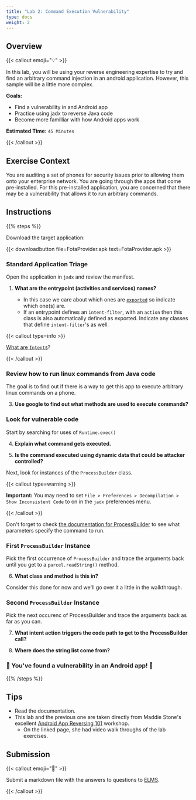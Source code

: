 ```yaml
---
title: "Lab 2: Command Execution Vulnerability"
type: docs
weight: 2
---
```


<!--
This lab guide is taken from Maddie Stone's excellent
[Android App Reversing 101](https://www.ragingrock.com/AndroidAppRE/)
workshop.
-->

## Overview

{{< callout emoji="💡" >}}

In this lab, you will be using your reverse engineering expertise to try and
find an arbitrary command injection in an android application. However, this
sample will be a little more complex.

**Goals:**

- Find a vulnerability in and Android app
- Practice using jadx to reverse Java code
- Become more familliar with how Android apps work

**Estimated Time:** `45 Minutes`

{{< /callout >}}

## Exercise Context

You are auditing a set of phones for security issues prior to allowing them onto
your enterprise network. You are going through the apps that come pre-installed.
For this pre-installed application, you are concerned that there may be a
vulnerability that allows it to run arbitrary commands.

## Instructions

{{% steps %}}

Download the target application:

{{< downloadbutton file=FotaProvider.apk text=FotaProvider.apk >}}

### Standard Application Triage

Open the application in `jadx` and review the manifest.

1. **What are the entrypoint (activities and services) names?**

   - In this case we care about which ones are
     [`exported`](https://developer.android.com/privacy-and-security/risks/android-exported)
     so indicate which one(s) are.
   - If an entrypoint defines an `intent-filter`, with an `action` then this
     class is also automatically defined as exported. Indicate any classes that
     define `intent-filter`'s as well.

{{< callout type=info >}}

[What are `Intent`s](https://developer.android.com/guide/components/intents-filters)?

{{< /callout >}}

### Review how to run linux commands from Java code

The goal is to find out if there is a way to get this app to execute arbitrary
linux commands on a phone.

3. **Use google to find out what methods are used to execute commands?**

### Look for vulnerable code

Start by searching for uses of `Runtime.exec()`

4. **Explain what command gets executed.**

5. **Is the command executed using dynamic data that could be attacker
   controlled?**

Next, look for instances of the `ProcessBuilder` class.

{{< callout type=warning >}}

**Important:** You may need to set
`File > Preferences > Decompilation > Show Inconsistent Code` to on in the
`jadx` preferences menu.

{{< /callout >}}

Don't forget to check
[the documentation for ProcessBuilder](https://developer.android.com/reference/java/lang/ProcessBuilder#ProcessBuilder(java.util.List%3Cjava.lang.String%3E))
to see what parameters specify the command to run.

### First `ProcessBuilder` Instance

Pick the first occurrence of `ProcessBuilder` and trace the arguments back until
you get to a `parcel.readString()` method.

6. **What class and method is this in?**

Consider this done for now and we'll go over it a little in the walkthrough.

### Second `ProcessBuilder` Instance

Pick the next occurenc of ProcessBuilder and trace the arguments back as far as
you can.

7. **What intent action triggers the code path to get to the ProcessBuilder
   call?**

8. **Where does the string list come from?**

### 🎉 You've found a vulnerability in an Android app! 🎉

{{% /steps %}}

## Tips

- Read the documentation.
- This lab and the previous one are taken directly from Maddie Stone's excellent
  [Android App Reversing 101](https://www.ragingrock.com/AndroidAppRE/)
  workshop.
  - On the linked page, she had video walk throughs of the lab exercises.

## Submission

{{< callout emoji="📝" >}}

Submit a markdown file with the answers to questions to
[ELMS](https://umd.instructure.com/courses/1374508/assignments).

{{< /callout >}}
